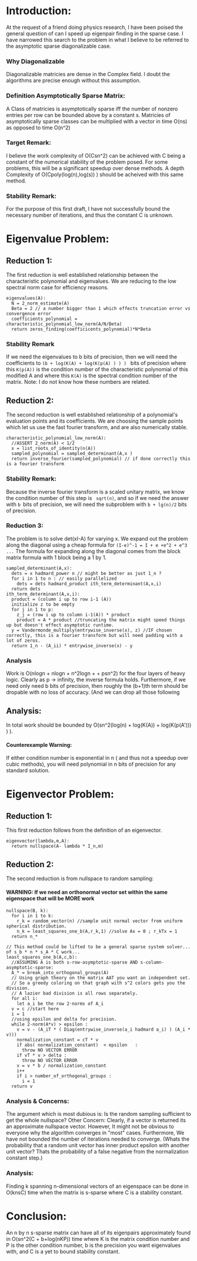 # Introduction:
At the request of a friend doing physics research,
I have been poised the general question of can I speed up eigenpair finding in the sparse case.
I have narrowed this search to the problem in what I believe to be referred to the asymptotic sparse diagonalizable case.

### Why Diagonalizable
Diagonalizable matricies are dense in the Complex field.
I doubt the algorithms are precise enough without this assumption.

### Definition Asymptotically Sparse Matrix:
A Class of matricies is asymptotically sparse 
iff the number of nonzero entries per row can be bounded above by a constant s.
Matricies of asymptotically sparse classes can be multiplied with a vector in time O(ns)
as opposed to time O(n^2)
### Target Remark: 
I believe the work complexity of O(Csn^2) can be achieved with C 
being a constant of the numerical stability of the problem posed. 
For some problems, this will be a significant speedup over dense methods.
A depth Complexity of O(Cpoly(log(n),log(s)) ) should be acheived with this same method.
### Stability Remark:
For the purpose of this first draft, 
I have not successfully bound the necessary number of iterations,
and thus the constant C is unknown.

# Eigenvalue Problem:
## Reduction 1:
The first reduction is well established relationship between the characteristic polynomial and eigenvalues.
We are reducing to the low spectral norm case for efficiency reasons.
```
eigenvalues(A):
  N = 2_norm_estimate(A)
  Beta = 2 // a number bigger than 1 which effects truncation error vs convergence error
  coefficients_polynomial = characteristic_polynomial_low_norm(A/N/Beta)
  return zeros_finding(coefficicents_polynomial)*N*Beta
```
### Stability Remark
If we need the eigenvalues to b bits of precision,
then we will need the coefficients to ```(b + log(K(A) + log(K(p(A) ) ) ) ``` bits of precision 
where this ```K(p(A))``` is the condition number of the characteristic polynomial of this modified A and
where this ```K(A)``` is the spectral condition number of the matrix.
Note: I do not know how these numbers are related.

## Reduction 2:
The second reduction is well established relationship of a polynomial's evaluation points and its coefficients.
We are choosing the sample points which let us use the fast fourier transform, and are also numerically stable.
```
characteristic_polynomial_low_norm(A):
  //ASSERT 2_norm(A) < 1/2
  x = list_roots_of_identity(n(A))
  sampled_polynomial = sampled_determinant(A,x )
  return inverse_fourier(sampled_polynomial) // if done correctly this is a fourier transform
```
### Stability Remark:
Because the inverse fourier transform is a scaled unitary matrix, we know the condition number of this step is ``` sqrt(n)```, 
and so if we need the answer with ```b ```bits of precision, we will need the subproblem with ```b + lg(n)/2``` bits of precision.
### Reduction 3:
The problem is to solve det(xI-A) for varying x.
We expand out the problem along the diagonal using a cheap formula for ```(I-e)^-1 = I + e +e^2 + e^3 ...```
The formula for expanding along the diagonal comes from the block matrix formula with 1 block being a 1 by 1.
```
sampled_determinant(A,x):
  dets = x hadmard_power n // might be better as just 1_n ?
  for i in 1 to n : // easily parallelized
    dets = dets hadmard_product ith_term_determinant(A,x,i) 
  return dets
ith_term_determinant(A,x,i):
  product = (column i up to row i-1 (A))
  initialize z to be empty
  for j in 1 to p:
    z_j = (row i up to column i-1(A)) * product
    product = A * product //truncating the matrix might speed things up but doesn't effect asymptotic runtime.
  y = Vandermonde_multiply(entrywise_inverse(x), z) //IF chosen correctly, this is a fourier transform but will need padding with a lot of zeros.
  return 1_n - (A_ii) * entrywise_inverse(x) - y
```
### Analysis
Work is O(nlogn + nlogn + n^2logn +  + psn^2) for the four layers of heavy logic.
Clearly as p -> infinity, the inverse formula holds.
Furthermore, if we need only need b bits of precision,
then roughly the (b+1)th term should be dropable with no loss of accuracy. (And we can drop all those following
## Analysis:
In total work should be bounded by O(sn^2(log(n) + log(K(A)) + log(K(p(A'))) ) ).
#### Counterexample Warning:
If either condition number is exponential in n ( and thus not a speedup over cubic methods),
you will need polynomial in n bits of precision for any standard solution.

# Eigenvector Problem:
## Reduction 1:
This first reduction follows from the definition of an eigenvector.
```
eigenvector(lambda,m,A):
  return nullspace(A- lambda * I_n,m)
```
## Reduction 2:
The second reduction is from nullspace to random sampling:
#### WARNING: If we need an orthonormal vector set within the same eigenspace that will be MORE work
```
nullspace(B, k):
  for i in 1 to k:
    r_k = random_vector(n) //sample unit normal vector from uniform spherical distribution.
    n_k = least_squares_one_b(A,r_k,1) //solve Ax = 0 ; r_kTx = 1
  return n_*

// This method could be lifted to be a general sparse system solver... of s_b * n * s_A * C work...
least_squares_one_b(A,c,b):
  //ASSUMING A is both s-row-asymptotic-sparse AND s-column-asymptotic-sparse:
  A_* = break_into_orthogonal_groups(A)
  // Using graph theory on the matrix AAT you want an independent set.
  // So a greedy coloring on that graph with s^2 colors gets you the division.
  // A lazier bad division is all rows separately.
  for all i:
    let a_i be the row 2-norms of A_i
  v = c //start here
  i = 1
  //using epsilon and delta for precision.
  while 2-norm(A*v) > epsilon :
    v = v - (A_iT * ( Diag(entrywise_inverse(a_i hadmard a_i) ) (A_i * v)))
    normalization_constant = cT * v
    if abs( normalization_constant)  < epsilon   :
      throw NO VECTOR ERROR
    if vT * v > delta :
      throw NO VECTOR ERROR
    v = v * b / normalization_constant
    i++
    if i > number_of_orthogonal_groups :
      i = 1
  return v 
```
### Analysis & Concerns:
The argument which is most dubious is:
Is the random sampling sufficient to get the whole nullspace?
Other Concern:
Clearly, if a vector is returned its an approximate nullspace vector.
However, It might not be obvious to everyone why the algorithm converges in "most" cases.
Furthermore, We have not bounded the number of iterations needed to converge.
(Whats the probability that a random unit vector has inner product epsilon with another unit vector?
Thats the probability of a false negative from the normalization constant step.)
### Analysis:
Finding k spanning n-dimensional vectors of an eigenspace can be done in O(knsC) time when the matrix is s-sparse where C is a stability constant.
 
# Conclusion:
An n by n s-sparse matrix can have all of its eigenpairs approximately found in O(sn^2(C + b+log(nKP)) time 
where K is the matrix condition number and P is the other condition number, 
b is the precision you want eigenvalues with, and C is a yet to bound stability constant.


